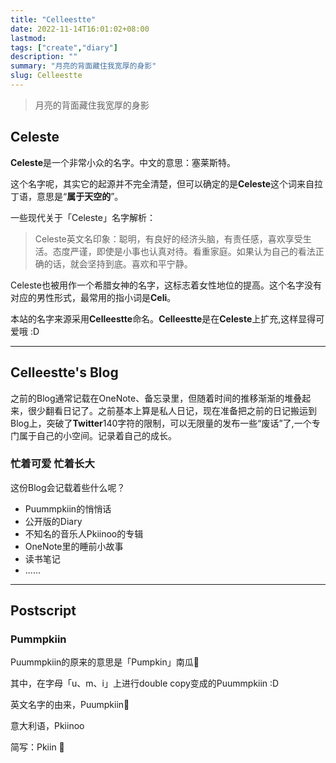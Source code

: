 ```yaml
---
title: "Celleestte"
date: 2022-11-14T16:01:02+08:00
lastmod: 
tags: ["create","diary"]
description: ""
summary: "月亮的背面藏住我宽厚的身影"
slug: Celleestte
---
```


> 月亮的背面藏住我宽厚的身影

## Celeste
**Celeste**是一个非常小众的名字。中文的意思：塞莱斯特。

这个名字呢，其实它的起源并不完全清楚，但可以确定的是**Celeste**这个词来自拉丁语，意思是“**属于天空的**”。

 一些现代关于「Celeste」名字解析：
> Celeste英文名印象：聪明，有良好的经济头脑，有责任感，喜欢享受生活。态度严谨，即使是小事也认真对待。看重家庭。如果认为自己的看法正确的话，就会坚持到底。喜欢和平宁静。

Celeste也被用作一个希腊女神的名字，这标志着女性地位的提高。这个名字没有对应的男性形式，最常用的指小词是**Celi**。

本站的名字来源采用**Celleestte**命名。**Celleestte**是在**Celeste**上扩充,这样显得可爱哦 :D

---

## Celleestte's Blog

之前的Blog通常记载在OneNote、备忘录里，但随着时间的推移渐渐的堆叠起来，很少翻看日记了。之前基本上算是私人日记，现在准备把之前的日记搬运到Blog上，突破了**Twitter**140字符的限制，可以无限量的发布一些“废话”了,一个专门属于自己的小空间。记录着自己的成长。

### 忙着可爱 忙着长大
这份Blog会记载着些什么呢？
- Puummpkiin的悄悄话
- 公开版的Diary
- 不知名的音乐人Pkiinoo的专辑
- OneNote里的睡前小故事
- 读书笔记
- ......

---

## Postscript
### Pummpkiin

Puummpkiin的原来的意思是「Pumpkin」南瓜🎃

其中，在字母「u、m、i」上进行double copy变成的Puummpkiin :D

英文名字的由来，Puumpkiin🥕

意大利语，Pkiinoo

简写：Pkiin 🤍